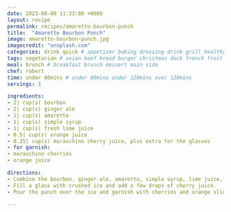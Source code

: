 ```yaml
---
date: 2023-08-08 11:33:00 +0800
layout: recipe
permalink: recipes/amaretto-bourbon-punch 
title:  "Amaretto Bourbon Punch"
image: amaretto-bourbon-punch.jpg 
imagecredit: "unsplash.com" 
categories: drink quick # appetizer baking dressing drink grill healthyish marinade oven pickling quick raw salad sandwich sauce snack soup
tags: vegetarian # asian beef bread burger christmas duck french fruit indian italian mexican nuts pasta pork poultry rice seafood thanksgiving vegetarian
meal: brunch # breakfast brunch dessert main side
chef: robert 
time: under 60mins # under 60mins under 120mins over 120mins
servings: 1 

ingredients:
- 2| cup(s) bourbon
- 2| cup(s) ginger ale
- 1| cup(s) amaretto
- 1| cup(s) simple syrup
- 1| cup(s) fresh lime juice
- 0.5| cup(s) orange juice
- 0.25| cup(s) maraschino cherry juice, plus extra for the glasses
- for garnish:
- maraschino cherries
- orange juice

directions:
- Combine the bourbon, ginger ale, amaretto, simple syrup, lime juice, orange juice and cherry juice together and stir. *at this point I would taste and adjust for any sweetness – you might want more amaretto, more bourbon or more syrup depending on your preferences*.
- Fill a glass with crushed ice and add a few drops of cherry juice. 
- Pour the punch over the ice and garnish with cherries and orange slices.

--- 
```

